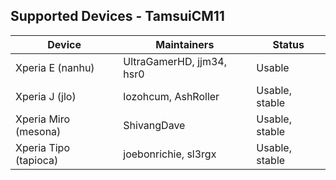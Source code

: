 ## Supported Devices - TamsuiCM11

<div>
<table>
<thead>
<tr>
<th>Device</th>
<th>Maintainers</th>
<th>Status</th>
</tr>
</thead>
<tbody>
<tr>
<td>Xperia E (nanhu)</td>
<td>UltraGamerHD, jjm34, hsr0</td>
<td>Usable</td>
</tr>
<tr>
<td>Xperia J (jlo)</td>
<td>lozohcum, AshRoller</td>
<td>Usable, stable</td>
</tr>
<tr>
<td>Xperia Miro (mesona)</td>
<td>ShivangDave</td>
<td>Usable, stable</td>
</tr>
<tr>
<td>Xperia Tipo (tapioca)</td>
<td>joebonrichie, sl3rgx</td>
<td>Usable, stable</td>
</tr>
</tbody>
</table>
</div>
